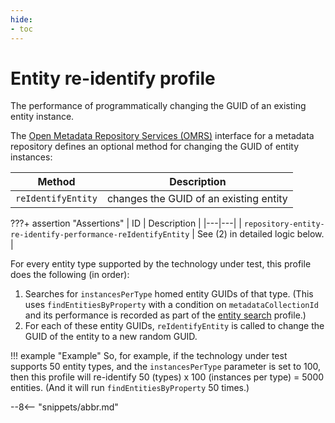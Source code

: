 ```yaml
---
hide:
- toc
---
```


<!-- SPDX-License-Identifier: CC-BY-4.0 -->
<!-- Copyright Contributors to the Egeria project. -->

# Entity re-identify profile

The performance of programmatically changing the GUID of an existing entity instance.

The [Open Metadata Repository Services (OMRS)](/egeria-docs/services/omrs) interface for a metadata
repository defines an optional method for changing the GUID of entity instances:

| Method | Description |
|---|---|
| `reIdentifyEntity` | changes the GUID of an existing entity |

???+ assertion "Assertions"
    | ID | Description |
    |---|---|
    | `repository-entity-re-identify-performance-reIdentifyEntity` | See (2) in detailed logic below. |

For every entity type supported by the technology under test, this profile does the following (in order):

1. Searches for `instancesPerType` homed entity GUIDs of that type. (This uses `findEntitiesByProperty`
   with a condition on `metadataCollectionId` and its performance is recorded as part of the [entity search](entity-search.md) profile.)
1. For each of these entity GUIDs, `reIdentifyEntity` is called to change the GUID of the entity to a new random GUID.

!!! example "Example"
    So, for example, if the technology under test supports 50 entity types, and the `instancesPerType` parameter is
    set to 100, then this profile will re-identify 50 (types) x 100 (instances per type) = 5000
    entities. (And it will run `findEntitiesByProperty` 50 times.)

--8<-- "snippets/abbr.md"
